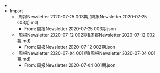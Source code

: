 - 
- Import
    - [周报Newsletter 2020-07-25 003期](周报Newsletter 2020-07-25 003期.md)
        - From: 周报Newsletter 2020-07-25 003期.json
    - [周报Newsletter 2020-07-12 002期](周报Newsletter 2020-07-12 002期.md)
        - From: 周报Newsletter 2020-07-12 002期.json
    - [周报Newsletter 2020-07-04 001期](周报Newsletter 2020-07-04 001期.md)
        - From: 周报Newsletter 2020-07-04 001期.json
